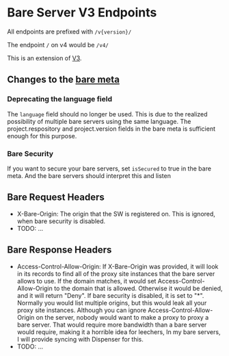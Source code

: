 # Bare Server V3 Endpoints

All endpoints are prefixed with `/v{version}/`

The endpoint `/` on v4 would be `/v4/`

This is an extension of [V3](./BareServerV3.md).

## Changes to the [bare meta](./BareServer.md#request-server-info)

### Deprecating the language field

The `language` field should no longer be used. This is due to the realized possibility of multiple bare servers using the same language. The project.respository and project.version fields in the bare meta is sufficient enough for this purpose.

### Bare Security

If you want to secure your bare servers, set `isSecured` to true in the bare meta. And the bare servers should interpret this and listen

## Bare Request Headers

- X-Bare-Origin: The origin that the SW is registered on. This is ignored, when bare security is disabled.
- TODO: ...

## Bare Response Headers

- Access-Control-Allow-Origin: If X-Bare-Origin was provided, it will look in its records to find all of the proxy site instances that the bare server allows to use. If the domain matches, it would set Access-Control-Allow-Origin to the domain that is allowed. Otherwise it would be denied, and it will return "Deny". If bare security is disabled, it is set to "\*". Normally you would list multiple origins, but this would leak all your proxy site instances. Although you can ignore Access-Control-Allow-Origin on the server, nobody would want to make a proxy to proxy a bare server. That would require more bandwidth than a bare server would require, making it a horrible idea for leechers, In my bare servers, I will provide syncing with Dispenser for this.
- TODO: ...
